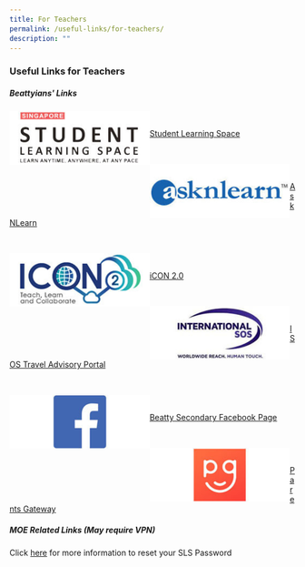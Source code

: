 ```yaml
---
title: For Teachers
permalink: /useful-links/for-teachers/
description: ""
---
```

### **Useful Links for Teachers**

##### **Beattyians' Links**

<p><a href="https://vle.learning.moe.edu.sg/login">
<img style="width:49%" src="/images/SLS%20tcher.jpg" align=left>
</a></p>
<br>

[Student Learning Space](https://vle.learning.moe.edu.sg/login)

<br>
<p><a href="https://lms.asknlearn.com/BEATTY_SS/login.aspx">
<img style="width:49%" src="/images/asknlearn%20tcher.jpg" align=left>
</a></p>
<br>

[AskNLearn](https://lms.asknlearn.com/BEATTY_SS/login.aspx)

<br>
<p><a href="https://icon.moe.edu.sg/">
<img style="width:49%" src="/images/icon2%20tcher.jpg" align=left>
</a></p>
<br>

[iCON 2.0](https://icon.moe.edu.sg/)

<br>
<p><a href="http://www.internationalsos.com/MasterPortal/">
<img style="width:49%" src="/images/isos%20tcher.jpg" align=left>
</a></p>
<br>

[ISOS Travel Advisory Portal](http://www.internationalsos.com/MasterPortal/)

<br>
<p><a href="https://www.facebook.com/Beatty-Secondary-School-Non-Vi-Sed-Arte-336733456925160/">
<img style="width:49%" src="/images/FB%20tcher.jpg" align=left>
</a></p>
<br>

[Beatty Secondary Facebook Page](https://www.facebook.com/Beatty-Secondary-School-Non-Vi-Sed-Arte-336733456925160/)

<br>
<p><a href="https://pg.moe.edu.sg/">
<img style="width:49%" src="/images/PG%20tcher.jpg" align=left>
</a></p>
<br>

[Parents Gateway](https://pg.moe.edu.sg/)

##### **MOE Related Links (May require VPN)**



Click [here](https://staging.d20c7gu3ctms61.amplifyapp.com/useful-links/singapore-sls/) for more information to reset your SLS Password